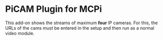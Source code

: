 # PiCAM Plugin for MCPi

This add-on shows the streams of maximum __four__ IP cameras. 
For this, the URLs of the cams must be entered in the setup and then run
as a normal video module. 

